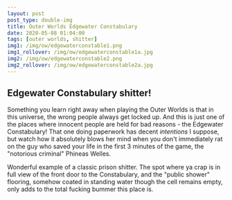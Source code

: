 ```yaml
---
layout: post
post_type: double-img
title: Outer Worlds Edgewater Constabulary
date: 2020-05-08 01:04:00
tags: [outer worlds, shitter]
img1: /img/ow/edgewaterconstable1.png
img1_rollover: /img/ow/edgewaterconstable1a.jpg
img2: /img/ow/edgewaterconstable2.png
img2_rollover: /img/ow/edgewaterconstable2a.jpg
---
```

## Edgewater Constabulary shitter!

Something you learn right away when playing the Outer Worlds is that in this universe, the wrong people always get locked up. And this is just one of the places where innocent people are held for bad reasons - the Edgewater Constabulary! That one doing paperwork has decent *intentions* I suppose, but watch how it absolutely blows her mind when you don't immediately rat on the guy who saved your life in the first 3 minutes of the game, the "notorious criminal" Phineas Welles. 

Wonderful example of a classic prison shitter. The spot where ya crap is in full view of the front door to the Constabulary, and the "public shower" flooring, somehow coated in standing water though the cell remains empty, only adds to the total fucking bummer this place is. 